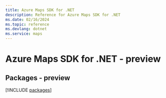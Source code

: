 ```yaml
---
title: Azure Maps SDK for .NET
description: Reference for Azure Maps SDK for .NET
ms.date: 02/16/2024
ms.topic: reference
ms.devlang: dotnet
ms.service: maps
---
```

# Azure Maps SDK for .NET - preview
## Packages - preview
[!INCLUDE [packages](maps-index.md)]